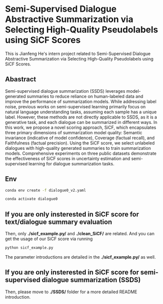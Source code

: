# Semi-Supervised Dialogue Abstractive Summarization via Selecting High-Quality Pseudolabels using SiCF Scores
This is Jianfeng He's intern project related to Semi-Supervised Dialogue Abstractive Summarization via Selecting High-Quality 
Pseudolabels using SiCF Scores. 

## Abastract
Semi-supervised dialogue summarization (SSDS) leverages model-generated summaries to reduce reliance on human-labeled data and improve the performance of summarization models. While addressing label noise, previous works on semi-supervised learning primarily focus on natural language understanding tasks, assuming each sample has a unique label. However, these methods are not directly applicable to SSDS, as it is a generative task, and each dialogue can be summarized in different ways. In this work, we propose a novel scoring approach, SiCF, which encapsulates three primary dimensions of summarization model quality: Semantic invariance (indicative of model confidence), Coverage (factual recall), and Faithfulness (factual precision). Using the SiCF score, we select unlabeled dialogues with high-quality generated summaries to train summarization models. Comprehensive experiments on three public datasets demonstrate the effectiveness of SiCF scores in uncertainty estimation and semi-supervised learning for dialogue summarization tasks.

## Env
```bash
conda env create -f dialogue0_v2.yaml

conda activate dialogue0

```

## If you are only insterested in SiCF score for text/dialogue summary evaluation
Then, only **./sicf_example.py/** and **./clean_SiCF/** are related.
And you can get the usage of our SiCF score via running 
```bash
python sicf_example.py
```
The parameter introductions are detailed in the **./sicf_example.py/** as well.

## If you are only insterested in SiCF score for semi-supervised dialogue summarization (SSDS)
Then, please move to **./SSDS/** folder for a more detailed README introduction. 